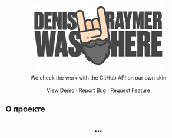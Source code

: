 <!-- PROJECT LOGO -->
<p align="center">
    <a href="https://denisraymer.github.io/staggering-search">
      <img src="https://raw.githubusercontent.com/denisraymer/staggering-search/3219d2e7ce954646ce282e76bf540d13746022b2/src/assets/images/logo.svg" alt="Logo" width="350">
    </a>

  <p align="center">
    We check the work with the GitHub API on our own skin
    <br />
    <br />
    <a href="https://denisraymer.github.io/staggering-search/">View Demo</a>
    ·
    <a href="https://github.com/denisraymer/staggering-search/issues">Report Bug</a>
    ·
    <a href="https://github.com/denisraymer/staggering-search/issues">Request Feature</a>
  </p>

</p>

## О проекте

<h2 align="center">...</h2>
